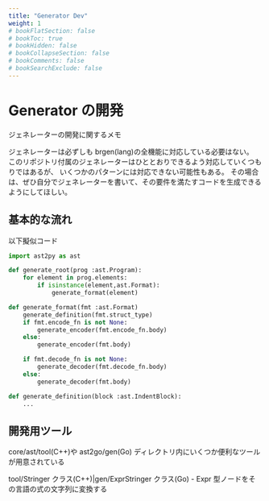 ```yaml
---
title: "Generator Dev"
weight: 1
# bookFlatSection: false
# bookToc: true
# bookHidden: false
# bookCollapseSection: false
# bookComments: false
# bookSearchExclude: false
---
```


# Generator の開発

ジェネレーターの開発に関するメモ

ジェネレーターは必ずしも brgen(lang)の全機能に対応している必要はない。
このリポジトリ付属のジェネレーターはひととおりできるよう対応していくつもりではあるが、
いくつかのパターンには対応できない可能性もある。
その場合は、ぜひ自分でジェネレーターを書いて、その要件を満たすコードを生成できるようにしてほしい。

## 基本的な流れ

以下擬似コード

```py
import ast2py as ast

def generate_root(prog :ast.Program):
    for element in prog.elements:
        if isinstance(element,ast.Format):
            generate_format(element)

def generate_format(fmt :ast.Format)
    generate_definition(fmt.struct_type)
    if fmt.encode_fn is not None:
        generate_encoder(fmt.encode_fn.body)
    else:
        generate_encoder(fmt.body)

    if fmt.decode_fn is not None:
        generate_decoder(fmt.decode_fn.body)
    else:
        generate_decoder(fmt.body)

def generate_definition(block :ast.IndentBlock):
    ...
```

## 開発用ツール

core/ast/tool(C++)や ast2go/gen(Go) ディレクトリ内にいくつか便利なツールが用意されている

tool/Stringer クラス(C++)|gen/ExprStringer クラス(Go) - Expr 型ノードをその言語の式の文字列に変換する
